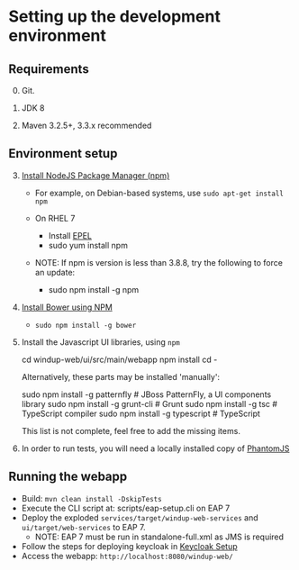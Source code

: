 
Setting up the development environment
======================================

Requirements
-------------

0) Git.

1) JDK 8

2) Maven 3.2.5+, 3.3.x recommended

Environment setup
-----------------

3) [Install NodeJS Package Manager (npm)](https://nodejs.org/en/download/package-manager/)
    * For example, on Debian-based systems, use `sudo apt-get install npm`
    * On RHEL 7
        * Install [EPEL](https://fedoraproject.org/wiki/EPEL)
        * sudo yum install npm

   * NOTE: If npm is version is less than 3.8.8, try the following to force an update:
        * sudo npm install -g npm

3) [Install Bower using NPM](http://bower.io/#install-bower)
    * `sudo npm install -g bower`

4) Install the Javascript UI libraries, using `npm`

    cd windup-web/ui/src/main/webapp
    npm install
    cd -

   Alternatively, these parts may be installed 'manually':

    sudo npm install -g patternfly # JBoss PatternFly, a UI components library
    sudo npm install -g grunt-cli  # Grunt
    sudo npm install -g tsc        # TypeScript compiler
    sudo npm install -g typescript # TypeScript

    This list is not complete, feel free to add the missing items.

 5) In order to run tests, you will need a locally installed copy of [PhantomJS](http://phantomjs.org/)

Running the webapp
------------------

- Build: `mvn clean install -DskipTests`
- Execute the CLI script at: scripts/eap-setup.cli on EAP 7
- Deploy the exploded `services/target/windup-web-services` and `ui/target/web-services` to EAP 7.
    - NOTE: EAP 7 must be run in standalone-full.xml as JMS is required
- Follow the steps for deploying keycloak in [Keycloak Setup](./KEYCLOAK-SETUP.md)
- Access the webapp: `http://localhost:8080/windup-web/`
